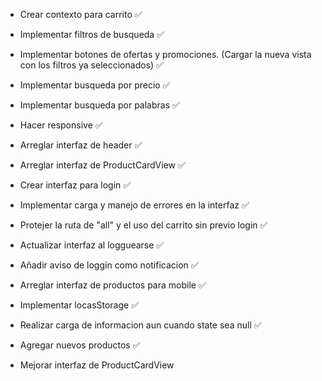 - Crear contexto para carrito ✅
- Implementar filtros de busqueda ✅
- Implementar botones de ofertas y promociones. (Cargar la nueva vista con los filtros ya seleccionados) ✅
- Implementar busqueda por precio ✅
- Implementar busqueda por palabras ✅
- Hacer responsive ✅
- Arreglar interfaz de header ✅
- Arreglar interfaz de ProductCardView ✅
- Crear interfaz para login ✅
- Implementar carga y manejo de errores en la interfaz ✅
- Protejer la ruta de "all" y el uso del carrito sin previo login ✅
- Actualizar interfaz al logguearse ✅
- Añadir aviso de loggin como notificacion ✅
- Arreglar interfaz de productos para mobile ✅
- Implementar locasStorage ✅
- Realizar carga de informacion aun cuando state sea null ✅
- Agregar nuevos productos ✅

- Mejorar interfaz de ProductCardView
